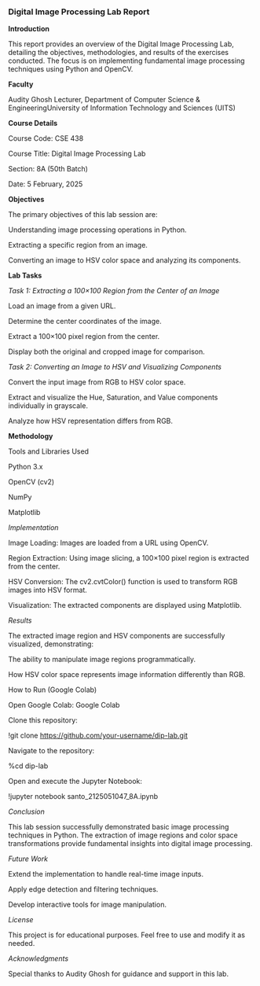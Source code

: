### Digital Image Processing Lab Report

**Introduction**

This report provides an overview of the Digital Image Processing Lab, detailing the objectives, methodologies, and results of the exercises conducted. The focus is on implementing fundamental image processing techniques using Python and OpenCV.

**Faculty**

Audity Ghosh Lecturer, Department of Computer Science & EngineeringUniversity of Information Technology and Sciences (UITS)


**Course Details**

Course Code: CSE 438

Course Title: Digital Image Processing Lab

Section: 8A (50th Batch)

Date: 5 February, 2025


**Objectives**

The primary objectives of this lab session are:

Understanding image processing operations in Python.

Extracting a specific region from an image.

Converting an image to HSV color space and analyzing its components.


**Lab Tasks**

*Task 1: Extracting a 100×100 Region from the Center of an Image*

Load an image from a given URL.

Determine the center coordinates of the image.

Extract a 100×100 pixel region from the center.

Display both the original and cropped image for comparison.

*Task 2: Converting an Image to HSV and Visualizing Components*

Convert the input image from RGB to HSV color space.

Extract and visualize the Hue, Saturation, and Value components individually in grayscale.

Analyze how HSV representation differs from RGB.


**Methodology**

Tools and Libraries Used

Python 3.x

OpenCV (cv2)

NumPy

Matplotlib


*Implementation*

Image Loading: Images are loaded from a URL using OpenCV.

Region Extraction: Using image slicing, a 100×100 pixel region is extracted from the center.

HSV Conversion: The cv2.cvtColor() function is used to transform RGB images into HSV format.

Visualization: The extracted components are displayed using Matplotlib.


*Results*

The extracted image region and HSV components are successfully visualized, demonstrating:

The ability to manipulate image regions programmatically.

How HSV color space represents image information differently than RGB.

How to Run (Google Colab)

Open Google Colab: Google Colab

Clone this repository:

!git clone https://github.com/your-username/dip-lab.git

Navigate to the repository:

%cd dip-lab

Open and execute the Jupyter Notebook:

!jupyter notebook santo_2125051047_8A.ipynb

*Conclusion*

This lab session successfully demonstrated basic image processing techniques in Python. The extraction of image regions and color space transformations provide fundamental insights into digital image processing.

*Future Work*

Extend the implementation to handle real-time image inputs.

Apply edge detection and filtering techniques.

Develop interactive tools for image manipulation.

*License*

This project is for educational purposes. Feel free to use and modify it as needed.

*Acknowledgments*

Special thanks to Audity Ghosh for guidance and support in this lab.
